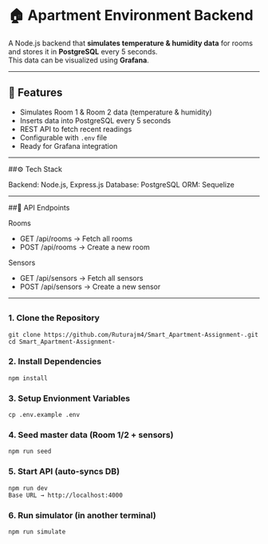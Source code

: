 # 🏠 Apartment Environment Backend

A Node.js backend that **simulates temperature & humidity data** for rooms and stores it in **PostgreSQL** every 5 seconds.  
This data can be visualized using **Grafana**.

---

## 🚀 Features
- Simulates Room 1 & Room 2 data (temperature & humidity)
- Inserts data into PostgreSQL every 5 seconds
- REST API to fetch recent readings
- Configurable with `.env` file
- Ready for Grafana integration

---

##⚙️ Tech Stack

Backend: Node.js, Express.js
Database: PostgreSQL
ORM: Sequelize

---

##📡 API Endpoints

Rooms

- GET /api/rooms → Fetch all rooms
- POST /api/rooms → Create a new room

Sensors

- GET /api/sensors → Fetch all sensors
- POST /api/sensors → Create a new sensor

---

##

### 1. Clone the Repository

```
git clone https://github.com/Ruturajm4/Smart_Apartment-Assignment-.git
cd Smart_Apartment-Assignment-
```

### 2. Install Dependencies
```
npm install
```

### 3. Setup Envionment Variables
```
cp .env.example .env
```  
### 4. Seed master data (Room 1/2 + sensors)
```
npm run seed
```
### 5. Start API (auto-syncs DB)
```
npm run dev
Base URL → http://localhost:4000
```

### 6. Run simulator (in another terminal)
```
npm run simulate
```

  






